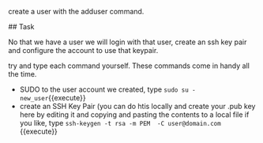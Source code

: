 create a user with the adduser command.

## Task

No that we have a user we will login with that user, create an ssh key pair and configure the account to use that keypair.

try and type each command yourself.  These commands come in handy all the time.

* SUDO to the user account we created, type `sudo su - new_user`{{execute}}
* create an SSH Key Pair (you can do htis locally and create your .pub key here by editing it and copying and pasting the contents to a local file if you like, type `ssh-keygen -t rsa -m PEM  -C user@domain.com `{{execute}} 
